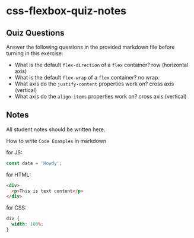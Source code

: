 # css-flexbox-quiz-notes

## Quiz Questions

Answer the following questions in the provided markdown file before turning in this exercise:

- What is the default `flex-direction` of a `flex` container?
  row (horizontal axis)
- What is the default `flex-wrap` of a `flex` container?
  no wrap.
- What axis do the `justify-content` properties work on?
  cross axis (vertical)
- What axis do the `align-items` properties work on?
  cross axis (vertical)

## Notes

All student notes should be written here.

How to write `Code Examples` in markdown

for JS:

```javascript
const data = 'Howdy';
```

for HTML:

```html
<div>
  <p>This is text content</p>
</div>
```

for CSS:

```css
div {
  width: 100%;
}
```
